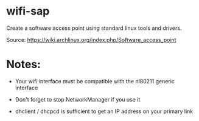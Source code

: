 wifi-sap
========

Create a software access point using standard linux tools and drivers.

Source: https://wiki.archlinux.org/index.php/Software_access_point

Notes:
======

- Your wifi interface must be compatible with the nl80211 generic interface

- Don't forget to stop NetworkManager if you use it

- dhclient / dhcpcd <interface> is sufficient to get an IP address on your primary link